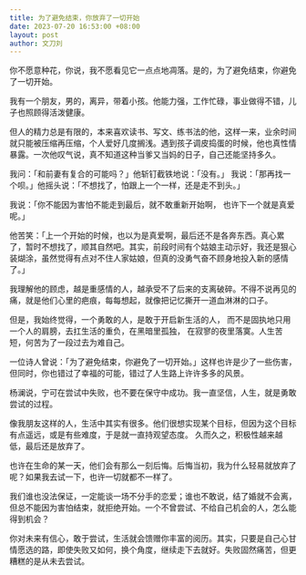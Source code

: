 ```yaml
---
title: 为了避免结束，你放弃了一切开始
date: 2023-07-20 16:53:00 +08:00
layout: post
author: 文刀刘
---
```


你不愿意种花，你说，我不愿看见它一点点地凋落。是的，为了避免结束，你避免了一切开始。

我有一个朋友，男的，离异，带着小孩。他能力强，工作忙碌，事业做得不错，儿子也照顾得活泼健康。

但人的精力总是有限的，本来喜欢读书、写文、练书法的他，这样一来，业余时间就只能被压缩再压缩，个人爱好几度搁浅。遇到孩子调皮捣蛋的时候，他也真性情暴露。一次他叹气说，真不知道这种当爹又当妈的日子，自己还能坚持多久。

我问：「和前妻有复合的可能吗？」他斩钉截铁地说：「没有。」 我说：「那再找一个呗。」他摇头说：「不想找了，怕跟上一个一样，还是走不到头。」

我说：「你不能因为害怕不能走到最后，就不敢重新开始啊， 也许下一个就是真爱呢。」

他苦笑：「上一个开始的时候，也以为是真爱啊，最后还不是各奔东西。真心累了，暂时不想找了，顺其自然吧。其实，前段时间有个姑娘主动示好，我还是狠心装煳涂，虽然觉得有点对不住人家姑娘，但真的没勇气奋不顾身地投入新的感情了。」

我理解他的顾虑，越是重感情的人，越承受不了后来的支离破碎。不得不说再见的痛，就是他们心里的疤痕，每每想起，就像把记忆撕开一道血淋淋的口子。

但是，我始终觉得，一个勇敢的人，是敢于开启新生活的人， 而不是固执地只用一个人的肩膀，去扛生活的重负，在黑暗里孤独， 在寂寥的夜里落寞。人生苦短，何苦为了一段过去为难自己。

一位诗人曾说：「为了避免结束，你避免了一切开始。」这样也许是少了一些伤害，但同时，你也错过了幸福的可能，错过了人生路上许许多多的风景。

杨澜说，宁可在尝试中失败，也不要在保守中成功。我一直坚信，人生，就是勇敢尝试的过程。

像我朋友这样的人，生活中其实有很多。他们很想实现某个目标，但因为这个目标有点遥远，或是有些难度，于是就一直持观望态度。 久而久之，积极性越来越低，最后还是放弃了。

也许在生命的某一天，他们会有那么一刻后悔。后悔当初，我为什么轻易就放弃了呢？如果我去试一下，也许一切就都不一样了。

我们谁也没法保证，一定能谈一场不分手的恋爱；谁也不敢说，结了婚就不会离，但总不能因为害怕结束，就拒绝开始。一个不曾尝试、不给自己机会的人，怎么能得到机会？

你对未来有信心，敢于尝试，生活就会馈赠你丰富的阅历。其实，只要是自己心甘情愿选的路，即使失败又如何，换个角度，继续走下去就好。失败固然痛苦，但更糟糕的是从未去尝试。